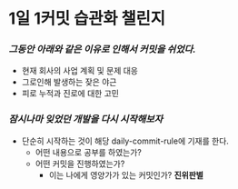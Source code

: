 # 1일 1커밋 습관화 챌린지

### *그동안 아래와 같은 이유로 인해서 커밋을 쉬었다.*
- 현재 회사의 사업 계획 및 문제 대응
- 그로인해 발생하는 잦은 야근
- 피로 누적과 진로에 대한 고민
  
### *잠시나마 잊었던 개발을 다시 시작해보자*
- 단순히 시작하는 것이 해당 daily-commit-rule에 기재를 한다.
  - 어떤 내용으로 공부를 하였는가?
  - 어떤 커밋을 진행하였는가?
    - 이는 나에게 영양가가 있는 커밋인가? **진위판별**
   
